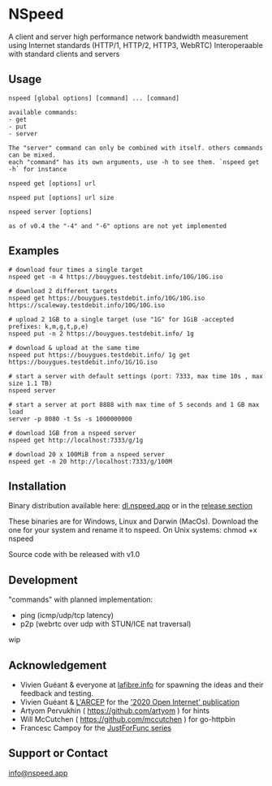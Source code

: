 # NSpeed
A client and server high performance network bandwidth measurement using Internet standards (HTTP/1, HTTP/2, HTTP3, WebRTC)
Interoperaable with standard clients and servers

## Usage
    nspeed [global options] [command] ... [command]

    available commands:
    - get
    - put
    - server

    The "server" command can only be combined with itself. others commands can be mixed.
    each "command" has its own arguments, use -h to see them. `nspeed get -h` for instance

    nspeed get [options] url 

    nspeed put [options] url size

    nspeed server [options]

    as of v0.4 the "-4" and "-6" options are not yet implemented

## Examples

    # download four times a single target
    nspeed get -n 4 https://bouygues.testdebit.info/10G/10G.iso

    # download 2 different targets
    nspeed get https://bouygues.testdebit.info/10G/10G.iso https://scaleway.testdebit.info/10G/10G.iso

    # upload 2 1GB to a single target (use "1G" for 1GiB -accepted prefixes: k,m,g,t,p,e)
    nspeed put -n 2 https://bouygues.testdebit.info/ 1g

    # download & upload at the same time
    nspeed put https://bouygues.testdebit.info/ 1g get https://bouygues.testdebit.info/1G/1G.iso

    # start a server with default settings (port: 7333, max time 10s , max size 1.1 TB)
    nspeed server
    
    # start a server at port 8888 with max time of 5 seconds and 1 GB max load
    server -p 8080 -t 5s -s 1000000000

    # download 1GB from a nspeed server
    nspeed get http://localhost:7333/g/1g

    # download 20 x 100MiB from a nspeed server
    nspeed get -n 20 http://localhost:7333/g/100M


## Installation

Binary distribution available here: [dl.nspeed.app](https://dl.nspeed.app) or in the [release section](https://github.com/nspeed-app/nspeed/releases)

These binaries are for Windows, Linux and Darwin (MacOs).
Download the one for your system and rename it to nspeed.
On Unix systems: chmod +x nspeed

Source code with be released with v1.0

## Development

"commands" with planned implementation:
  - ping (icmp/udp/tcp latency)
  - p2p (webrtc over udp with STUN/ICE nat traversal)

wip

## Acknowledgement
- Vivien Guéant & everyone at [lafibre.info](https://lafibre.info) for spawning the ideas and their feedback and testing.
- Vivien Guéant & [L'ARCEP][arcep] for the ['2020 Open Internet' publication][rapport]
- Artyom Pervukhin ( https://github.com/artyom ) for hints
- Will McCutchen ( https://github.com/mccutchen ) for go-httpbin
- Francesc Campoy for the [JustForFunc series](https://www.youtube.com/c/JustForFunc/videos)

[arcep]: https://arcep.fr/
[rapport]: https://en.arcep.fr/news/press-releases/view/n/internet-ouvert.html

## Support or Contact

[info@nspeed.app](mailto:info@nspeed.app)
